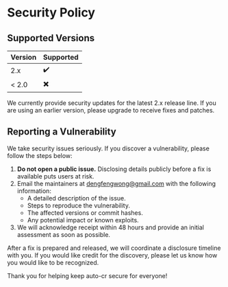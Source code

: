# Security Policy

## Supported Versions

| Version | Supported |
| ------- | --------- |
| 2.x     | ✔️ |
| < 2.0   | ✖️ |

We currently provide security updates for the latest 2.x release line. If you are using an earlier version, please upgrade to receive fixes and patches.

## Reporting a Vulnerability

We take security issues seriously. If you discover a vulnerability, please follow the steps below:

1. **Do not open a public issue.** Disclosing details publicly before a fix is available puts users at risk.
2. Email the maintainers at [dengfengwong@gmail.com](mailto:dengfengwong@gmail.com) with the following information:
   - A detailed description of the issue.
   - Steps to reproduce the vulnerability.
   - The affected versions or commit hashes.
   - Any potential impact or known exploits.
3. We will acknowledge receipt within 48 hours and provide an initial assessment as soon as possible.

After a fix is prepared and released, we will coordinate a disclosure timeline with you. If you would like credit for the discovery, please let us know how you would like to be recognized.

Thank you for helping keep auto-cr secure for everyone!
